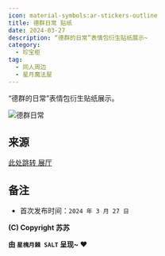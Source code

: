 ```yaml
---
icon: material-symbols:ar-stickers-outline
title: 德群日常 贴纸
date: 2024-03-27
description: “德群的日常”表情包衍生贴纸展示~
category:
  - 珍宝柜
tag:
  - 同人周边
  - 星月魔法屋
---
```


“德群的日常”表情包衍生贴纸展示。

<!-- more -->

![德群日常](https://cdn.jsdelivr.net/gh/saltapocalypse/CDN/SALT/pages/cabinet/2403-DailyEmojis.jpg "德群日常 宣图")

## 来源

[此处跳转 展厅](/gallery/2403-dailyemojis.md)

## 备注

- 首次发布时间：`2024 年 3 月 27 日`

**(C) Copyright 苏苏**

**由 `星槐月棘 SALT` 呈现~ :heart:**